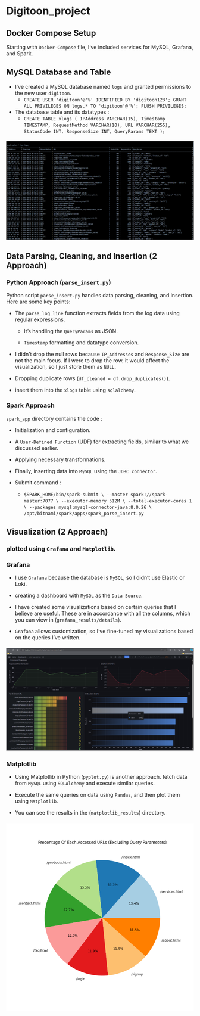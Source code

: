 # Digitoon_project
Docker Compose Setup
--------------------

Starting with `Docker-Compose` file, I’ve included services for MySQL, Grafana, and Spark.

MySQL Database and Table
-----------------------

*   I’ve created a MySQL database named `logs` and granted permissions to the new user `digitoon`.
    * `CREATE USER 'digitoon'@'%' IDENTIFIED BY 'digitoon123';
GRANT ALL PRIVILEGES ON logs.* TO 'digitoon'@'%';
FLUSH PRIVILEGES;`
*   The database table and its datatypes :
    * `CREATE TABLE xlogs (
    IPAddress VARCHAR(15),
    Timestamp TIMESTAMP,
    RequestMethod VARCHAR(10),
    URL VARCHAR(255),
    StatusCode INT,
    ResponseSize INT,
    QueryParams TEXT
   );`

####
![image](database.png)
####
Data Parsing, Cleaning, and Insertion (2 Approach)
-------------------------------------

### Python Approach (`parse_insert.py`)

Python script `parse_insert.py` handles data parsing, cleaning, and insertion. Here are some key points:

*   The `parse_log_line` function extracts fields from the log data using regular expressions.
    *   It’s handling the `QueryParams` as JSON.
    
    *   `Timestamp` formatting and datatype conversion.

*   I didn’t drop the null rows because `IP_Addresses` and `Response_Size` are not the main focus. If I were to drop the row, it would affect the visualization, so I just store them as `NULL`.
    
*   Dropping duplicate rows (`df_cleaned = df.drop_duplicates()`).

*   insert them into the `xlogs` table using `sqlalchemy`.
    

### Spark Approach

`spark_app` directory contains the code :

*   Initialization and configuration.
    
*   A `User-Defined Function` (UDF) for extracting fields, similar to what we discussed earlier.
    
*   Applying necessary transformations.
    
*   Finally, inserting data into `MySQL` using the `JDBC connector`.

*   Submit command :
  
      * `$SPARK_HOME/bin/spark-submit \
  --master spark://spark-master:7077 \
  --executor-memory 512M \
  --total-executor-cores 1 \
  --packages mysql:mysql-connector-java:8.0.26 \
  /opt/bitnami/spark/apps/spark_parse_insert.py`    

Visualization (2 Approach)
-------------
### plotted using `Grafana` and `Matplotlib`.
### Grafana

*   I use `Grafana` because the database is `MySQL`, so I didn’t use Elastic or Loki.

*   creating a dashboard with `MySQL` as the `Data Source`.

*   I have created some visualizations based on certain queries that I believe are useful. These are in accordance with all the columns, which you can view in (`grafana_results/details`).
    
*   `Grafana` allows customization, so I’ve fine-tuned my visualizations based on the queries I’ve written.

####
![image](grafana_results/dashboard.png)
####

### Matplotlib

*   Using Matplotlib in Python (`pyplot.py`) is another approach. fetch data from `MySQL` using `SQLAlchemy` and execute similar queries.

*   Execute the same queries on data using `Pandas`, and then plot them using `Matplotlib`.
    
*   You can see the results in the (`matplotlib_results`) directory.

####
![image](matplotlib_results/Precentage_Of_Each_Accessed_URLs.png)
####
